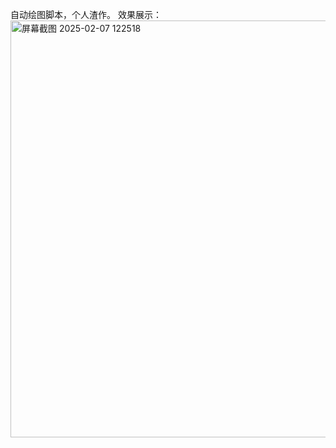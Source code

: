 自动绘图脚本，个人渣作。
效果展示：
<img width="667" alt="屏幕截图 2025-02-07 122518" src="https://github.com/user-attachments/assets/7bad12ef-3717-47e9-bcf3-d719cdc2c473" />
